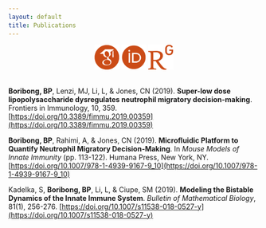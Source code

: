 ```yaml
---
layout: default
title: Publications
---
```


<center><a href="https://scholar.google.com/citations?user=SpJNsxYAAAAJ&hl=en"><img src="/images/google-scholar-icon.png" alt="https://scholar.google.com/citations?user=SpJNsxYAAAAJ&hl=en" title="https://scholar.google.com/citations?user=SpJNsxYAAAAJ&hl=en" width="50" height="50" /></a>
<a href="https://orcid.org/0000-0003-1297-6337"><img src="/images/orcid-icon.png" alt="https://orcid.org/0000-0003-1297-6337" title="https://orcid.org/0000-0003-1297-6337" width="50" height="50" /></a>
<a href="https://www.researchgate.net/profile/Brittany_Boribong"><img src="/images/researchgate-icon.png" alt="https://www.researchgate.net/profile/Brittany_Boribong" title="https://www.researchgate.net/profile/Brittany_Boribong" width="50" height="50" /></a>
</center>


<br>
<p></p>

**Boribong, BP**, Lenzi, MJ, Li, L, & Jones, CN (2019). **Super-low dose lipopolysaccharide dysregulates neutrophil migratory decision-making**. Frontiers in Immunology, 10, 359. [https://doi.org/10.3389/fimmu.2019.00359](https://doi.org/10.3389/fimmu.2019.00359)

**Boribong, BP**, Rahimi, A, & Jones, CN (2019). **Microfluidic Platform to Quantify Neutrophil Migratory Decision-Making**. In *Mouse Models of Innate Immunity* (pp. 113-122). Humana Press, New York, NY. [https://doi.org/10.1007/978-1-4939-9167-9_10](https://doi.org/10.1007/978-1-4939-9167-9_10)

Kadelka, S, **Boribong, BP**, Li, L, & Ciupe, SM (2019). **Modeling the Bistable Dynamics of the Innate Immune System**. *Bulletin of Mathematical Biology*, 81(1), 256-276. [https://doi.org/10.1007/s11538-018-0527-y](https://doi.org/10.1007/s11538-018-0527-y)



